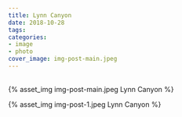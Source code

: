 ```yaml
---
title: Lynn Canyon
date: 2018-10-28
tags:
categories:
- image
- photo
cover_image: img-post-main.jpeg
---
```

<br>
{% asset_img img-post-main.jpeg Lynn Canyon %}

{% asset_img img-post-1.jpeg Lynn Canyon %}